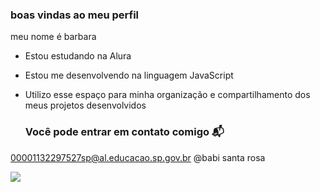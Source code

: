 ### boas vindas ao meu perfil

meu nome é barbara

- Estou estudando na Alura
- Estou me desenvolvendo na linguagem JavaScript
- Utilizo esse espaço para minha organização e compartilhamento dos meus projetos desenvolvidos

  ### Você pode entrar em contato comigo 📬

00001132297527sp@al.educacao.sp.gov.br
@babi santa rosa


![](https://i.makeagif.com/media/10-01-2023/y3_Bj0.gif)
